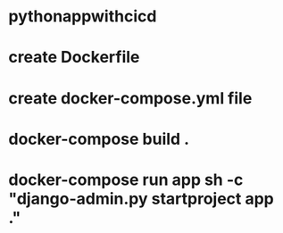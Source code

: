 # pythonappwithcicd

# create Dockerfile

# create docker-compose.yml file

# docker-compose build .

# docker-compose run app sh -c "django-admin.py startproject app ."
